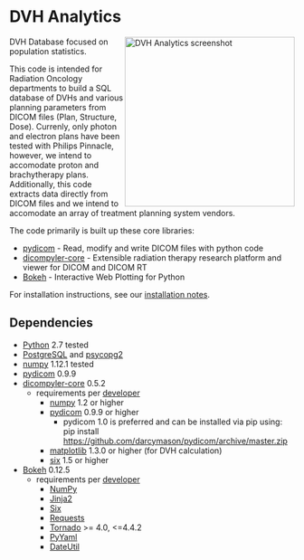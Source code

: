 # DVH Analytics
<img src='https://cloud.githubusercontent.com/assets/4778878/26416762/9a649214-407c-11e7-9046-9688e5d7a95f.png' align='right' width='300' alt="DVH Analytics screenshot">  
  
DVH Database focused on population statistics.

This code is intended for Radiation Oncology departments to build a SQL database of DVHs and various planning parameters from DICOM files 
(Plan, Structure, Dose). Currenly, only photon and electron plans have been tested with Philips Pinnacle, however, we intend to accomodate 
proton and brachytherapy plans.  Additionally, this code extracts data directly from DICOM files and we intend to accomodate an array of 
treatment planning system vendors.

The code primarily is built up these core libraries:
* [pydicom](http://code.google.com/p/pydicom/) - Read, modify and write DICOM files with python code
* [dicompyler-core](https://pypi.python.org/pypi/dicompyler-core) - Extensible radiation therapy research platform and viewer for DICOM and DICOM RT
* [Bokeh](http://bokeh.pydata.org/en/latest/index.html) - Interactive Web Plotting for Python

For installation instructions, see our [installation notes](https://github.com/cutright/DVH-Analytics/blob/master/install_notes.md).

## Dependencies
* [Python](https://www.python.org) 2.7 tested
* [PostgreSQL](https://www.postgresql.org/) and [psycopg2](http://initd.org/psycopg/)
* [numpy](https://pypi.python.org/pypi/numpy) 1.12.1 tested
* [pydicom](https://github.com/darcymason/pydicom) 0.9.9
* [dicompyler-core](https://pypi.python.org/pypi/dicompyler-core) 0.5.2
    * requirements per [developer](https://github.com/bastula)
        * [numpy](http://www.numpy.org/) 1.2 or higher
        * [pydicom](http://code.google.com/p/pydicom/) 0.9.9 or higher
            * pydicom 1.0 is preferred and can be installed via pip using: pip install https://github.com/darcymason/pydicom/archive/master.zip
        * [matplotlib](http://matplotlib.sourceforge.net/) 1.3.0 or higher (for DVH calculation)
        * [six](https://pythonhosted.org/six/) 1.5 or higher
* [Bokeh](http://bokeh.pydata.org/en/latest/index.html) 0.12.5
    * requirements per [developer](http://bokeh.pydata.org/en/latest/docs/installation.html)
        * [NumPy](http://www.numpy.org/)
        * [Jinja2](http://jinja.pocoo.org/)
        * [Six](https://pythonhosted.org/six/)
        * [Requests](http://docs.python-requests.org/en/master/user/install/)
        * [Tornado](http://www.tornadoweb.org/en/stable/) >= 4.0, <=4.4.2
        * [PyYaml](https://pypi.python.org/pypi/pyaml)
        * [DateUtil](https://pypi.python.org/pypi/python-dateutil)
